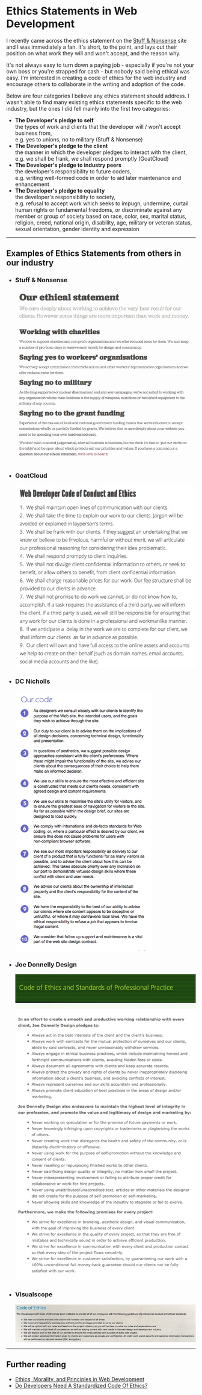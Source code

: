 # Ethics Statements in Web Development

I recently came across the ethics statement on the <a href="http://stuffandnonsense.co.uk/ethics">Stuff &amp; Nonsense</a> site and I was immediately a fan. It's short, to the point, and lays out their position on what work they will and won't accept, and the reason why.

It's not always easy to turn down a paying job - especially if you're not your own boss or you're strapped for cash - but nobody said being ethical was easy. I'm interested in creating a code of ethics for the web industry and encourage others to collaborate in the writing and adoption of the code.

Below are four categories I believe any ethics statement should address. I wasn't able to find many existing ethics statements specific to the web industry, but the ones I did fell mainly into the first two categories:</p>

- **The Developer's pledge to self**  
    the types of work and clients that the developer will / won't accept business from,  
    e.g. yes to unions, no to military (Stuff &amp; Nonsense)
- **The Developer's pledge to the client**  
    the manner in which the developer pledges to interact with the client,  
    e.g. we shall be frank, we shall respond promptly (GoatCloud)
- **The Developer's pledge to industry peers**  
    the developer's responsibility to future coders,<br>
    e.g. writing well-formed code in order to aid later maintenance and enhancement
- **The Developer's pledge to equality**  
    the developer's responsibility to society,  
    e.g. refusal to accept work which seeks to impugn, undermine, curtail human rights or fundamental freedoms, or discriminate against any member or group of society based on race, color, sex, marital status, religion, creed, national origin, disability, age, military or veteran status, sexual orientation, gender identity and expression

<hr>

## Examples of Ethics Statements from others in our industry

- ### Stuff &amp; Nonsense
  ![Stuff & Nonsense ethical statement](https://github.com/awestmoreland/web-ethics/raw/master/images/stuffandnonsense.png "Click to visit original")

- ### GoatCloud
  ![GoatCloud code of conduct and ethics](https://github.com/awestmoreland/web-ethics/raw/master/images/goatcloud.png "Click to visit original")

- ### DC Nicholls
  ![DC Nicholls code](https://github.com/awestmoreland/web-ethics/raw/master/images/dcnicholls.png "Click to visit original")

- ### Joe Donnelly Design
  ![Joe Donnelly Design code of ethics and standards of professional practice](https://github.com/awestmoreland/web-ethics/raw/master/images/JoeDonnellyDesign.png "Click to visit original")

- ### Visualscope
  ![Visualscope code of ethics](https://github.com/awestmoreland/web-ethics/raw/master/images/visualscope.png "Click to visit original")

<hr>

## Further reading

- <a href="http://pm4web.blogspot.com/2009/04/ethics-morality-and-principles-in-web.html">Ethics, Morality, and Principles in Web Development</a>
- <a href="http://www.fastcolabs.com/3022968/do-developers-need-a-standardized-code-of-ethics">Do Developers Need A Standardized Code Of Ethics?</a>
